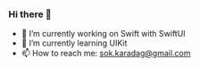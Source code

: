 ### Hi there 👋

- 🔭 I’m currently working on Swift with SwiftUI
- 🌱 I’m currently learning UIKit
- 📫 How to reach me: sok.karadag@gmail.com
<!--
**soKaradag/soKaradag** is a ✨ _special_ ✨ repository because its `README.md` (this file) appears on your GitHub profile.

Here are some ideas to get you started:

- 🌱 I’m currently learning ...
- 👯 I’m looking to collaborate on ...
- 🤔 I’m looking for help with ...
- 💬 Ask me about ...
- 😄 Pronouns: ...
- ⚡ Fun fact: ...
-->
